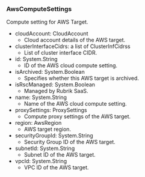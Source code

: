 ### AwsComputeSettings
Compute setting for AWS Target.

- cloudAccount: CloudAccount
  - Cloud account details of the AWS target.
- clusterInterfaceCidrs: a list of ClusterInfCidrss
  - List of cluster interface CIDR.
- id: System.String
  - ID of the AWS cloud compute setting.
- isArchived: System.Boolean
  - Specifies whether this AWS target is archived.
- isRscManaged: System.Boolean
  - Managed by Rubrik SaaS.
- name: System.String
  - Name of the AWS cloud compute setting.
- proxySettings: ProxySettings
  - Compute proxy settings of the AWS target.
- region: AwsRegion
  - AWS target region.
- securityGroupId: System.String
  - Security Group ID of the AWS target.
- subnetId: System.String
  - Subnet ID of the AWS target.
- vpcId: System.String
  - VPC ID of the AWS target.
